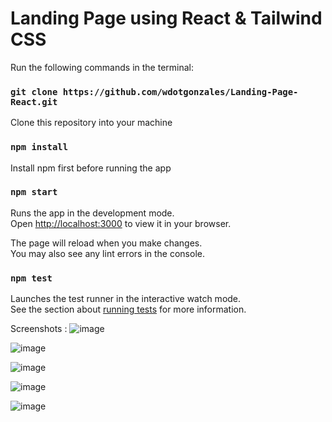 # Landing Page using React & Tailwind CSS

Run the following commands in the terminal:

### `git clone https://github.com/wdotgonzales/Landing-Page-React.git`
Clone this repository into your machine

### `npm install`
Install npm first before running the app

### `npm start`

Runs the app in the development mode.\
Open [http://localhost:3000](http://localhost:3000) to view it in your browser.

The page will reload when you make changes.\
You may also see any lint errors in the console.

### `npm test`

Launches the test runner in the interactive watch mode.\
See the section about [running tests](https://facebook.github.io/create-react-app/docs/running-tests) for more information.


Screenshots : 
![image](https://github.com/wdotgonzales/Landing-Page-React/assets/98573039/ba45dbff-29a6-44fa-b53b-c2fda6b60d12)

![image](https://github.com/wdotgonzales/Landing-Page-React/assets/98573039/9990ae41-b9e8-43bf-86c2-8890265b28df)

![image](https://github.com/wdotgonzales/Landing-Page-React/assets/98573039/8961b50a-53f9-4ec3-a6c7-b57612b46592)

![image](https://github.com/wdotgonzales/Landing-Page-React/assets/98573039/ba5cdfe3-cb4d-4546-9f13-db9a2b3a87cd)

![image](https://github.com/wdotgonzales/Landing-Page-React/assets/98573039/a8c1f9db-0fb9-42a4-a2a6-eae719e9ed03)





